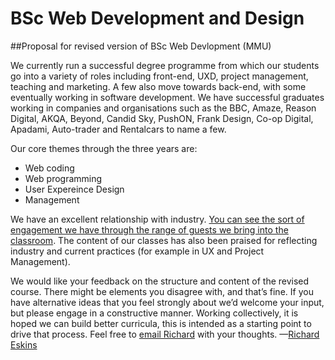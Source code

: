 # BSc Web Development and Design
##Proposal for revised version of BSc Web Devlopment (MMU)

We currently run a successful degree programme from which our students go into a variety of roles including front-end, UXD, project management, teaching and marketing. A few also move towards back-end, with some eventually working in software development. We have successful graduates working in companies and organisations such as the BBC, Amaze, Reason Digital, AKQA, Beyond, Candid Sky, PushON, Frank Design, Co-op Digital, Apadami, Auto-trader and Rentalcars to name a few.

Our core themes through the three years are:

+ Web coding
+ Web programming
+ User Expereince Design
+ Management

We have an excellent relationship with industry. [You can see the sort of engagement we have through the range of guests we bring into the classroom](https://eskins.wordpress.com/2015/07/24/guest-speakers-2014-2015-on-bsc-web-development-at-mmu/). The content of our classes has also been praised for reflecting industry and current practices (for example in UX and Project Management).

We would like your feedback on the structure and content of the revised course. There might be elements you disagree with, and that’s fine. If you have alternative ideas that you feel strongly about we’d welcome your input, but please engage in a constructive manner. Working collectively, it is hoped we can build better curricula, this is intended as a starting point to drive that process. Feel free to [email Richard](http://mailto:r.eskins@mmu.ac.uk) with your thoughts. —[Richard Eskins](https://twitter.com/eskins) 
